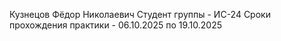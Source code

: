 Кузнецов Фёдор Николаевич
Студент группы - ИС-24
Сроки прохождения практики - 06.10.2025 по 19.10.2025
